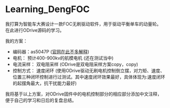 # Learning_DengFOC
我打算为智能车大赛设计一款FOC无刷驱动软件，用于驱动平衡单车的动量轮。在此进行ODrive源码的学习。
<br/>

我的方案：
+ 编码器：as5047P ([官网在此不多解释](https://ams.com/zh/as5047p))
+ 电机： 预计400-900kv的航模电机  (还在测试当中)
+ 电流采样： 双电阻采样 (ODrive是双电阻采样方案copy，copy)
+ 控制方式： 速度闭环  (使用ODrive驱动无刷电机控制倒立摆，对力矩、速度、位置三种闭环控制进行过测试。其中速度闭环效果最好，具体体现为:速度闭环的起摆角最大，抗干扰能力最好)

我将基于以上方案，对ODrive固件中的电机控制部分的相应部分添加中文注释，便于自己的学习和日后的复盘总结。
